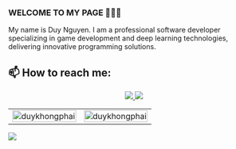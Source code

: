 ### WELCOME TO MY PAGE 👋👋👋
My name is Duy Nguyen. I am a professional software developer specializing in game development and deep learning technologies, delivering innovative programming solutions.</br>
## 📫 How to reach me:

<p align="center">
  <a href="https://github.com/duykhongphai" alt="Github">
    <img src="https://img.icons8.com/fluent/48/000000/github.png"/>
  </a> 
  <a href="https://www.youtube.com/@DuyKhongPhai" alt="Youtube channel" target="_blank" >
    <img src="https://img.icons8.com/fluent/48/000000/youtube-play.png"/>
  </a>
</p>

<table style="width:100%;">
  <tr>
    <td>
      <img src="https://github-readme-stats.vercel.app/api?username=duykhongphai&show_icons=true&theme=tokyonight" alt="duykhongphai" width="100%"/>
    </td>
    <td>
      <img src="https://github-readme-stats.vercel.app/api/top-langs/?username=duykhongphai&layout=compact&bg_color=FFFFFF00&text_color=179fa3&hide=CSS&langs_count=10" alt="duykhongphai" width="100%"/>
    </td>
  </tr>
</table>


<a href="https://github.com/duykhongphai/Dragonboy-Captcha-Ocr/">
  <!-- Change the `github-readme-stats.anuraghazra1.vercel.app` to `github-readme-stats.vercel.app`  -->
  <img align="center" src="https://github-readme-stats.anuraghazra1.vercel.app/api/pin/?username=duykhongphai&repo=Dragonboy-Captcha-Ocr&theme=radical" />
</a> 

